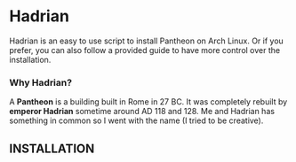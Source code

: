 # Hadrian
Hadrian is an easy to use script to install Pantheon on Arch Linux. Or if you prefer, you can also follow a provided guide to have more control over the installation.

### Why Hadrian?
A <b>Pantheon</b> is a building built in Rome in 27 BC. It was completely rebuilt by <b>emperor Hadrian</b> sometime around AD 118 and 128. Me and Hadrian has something in common so I went with the name (I tried to be creative).

## INSTALLATION
